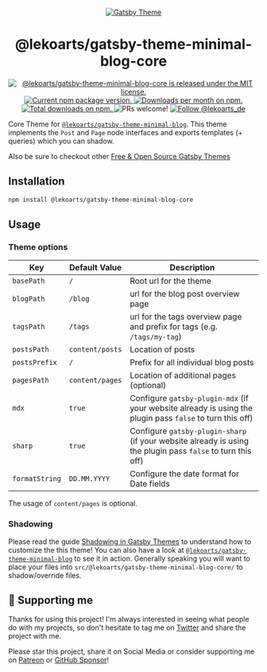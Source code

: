<p align="center">
  <a href="https://themes.lekoarts.de">
    <img alt="Gatsby Theme" src="https://img.lekoarts.de/gatsby/gatsby-themes-illustration.png" />
  </a>
</p>
<h1 align="center">
  @lekoarts/gatsby-theme-minimal-blog-core
</h1>

<p align="center">
  <a href="https://github.com/LekoArts/gatsby-themes/blob/master/LICENSE">
    <img src="https://img.shields.io/badge/license-MIT-blue.svg" alt="@lekoarts/gatsby-theme-minimal-blog-core is released under the MIT license." />
  </a>
  <a href="https://www.npmjs.org/package/@lekoarts/gatsby-theme-minimal-blog-core">
    <img src="https://img.shields.io/npm/v/@lekoarts/gatsby-theme-minimal-blog-core.svg" alt="Current npm package version." />
  </a>
  <a href="https://npmcharts.com/compare/@lekoarts/gatsby-theme-minimal-blog-core?minimal=true">
    <img src="https://img.shields.io/npm/dm/@lekoarts/gatsby-theme-minimal-blog-core.svg" alt="Downloads per month on npm." />
  </a>
  <a href="https://npmcharts.com/compare/@lekoarts/gatsby-theme-minimal-blog-core?minimal=true">
    <img src="https://img.shields.io/npm/dt/@lekoarts/gatsby-theme-minimal-blog-core.svg" alt="Total downloads on npm." />
  </a>
  <img src="https://img.shields.io/badge/PRs-welcome-brightgreen.svg" alt="PRs welcome!" />
  <a href="https://twitter.com/intent/follow?screen_name=lekoarts_de">
      <img src="https://img.shields.io/twitter/follow/lekoarts_de.svg?label=Follow%20@lekoarts_de" alt="Follow @lekoarts_de" />
    </a>
</p>

Core Theme for [`@lekoarts/gatsby-theme-minimal-blog`](https://github.com/LekoArts/gatsby-themes/tree/master/themes/gatsby-theme-minimal-blog). This theme implements the `Post` and `Page` node interfaces and exports templates (+ queries) which you can shadow.

Also be sure to checkout other [Free & Open Source Gatsby Themes](https://themes.lekoarts.de)

## Installation

```sh
npm install @lekoarts/gatsby-theme-minimal-blog-core
```

## Usage

### Theme options

| Key            | Default Value   | Description                                                                                                 |
| -------------- | --------------- | ----------------------------------------------------------------------------------------------------------- |
| `basePath`     | `/`             | Root url for the theme                                                                                      |
| `blogPath`     | `/blog`         | url for the blog post overview page                                                                         |
| `tagsPath`     | `/tags`         | url for the tags overview page and prefix for tags (e.g. `/tags/my-tag`)                                    |
| `postsPath`    | `content/posts` | Location of posts                                                                                           |
| `postsPrefix`  | `/`             | Prefix for all individual blog posts                                                                        |
| `pagesPath`    | `content/pages` | Location of additional pages (optional)                                                                     |
| `mdx`          | `true`          | Configure `gatsby-plugin-mdx` (if your website already is using the plugin pass `false` to turn this off)   |
| `sharp`        | `true`          | Configure `gatsby-plugin-sharp` (if your website already is using the plugin pass `false` to turn this off) |
| `formatString` | `DD.MM.YYYY`    | Configure the date format for Date fields                                                                   |

The usage of `content/pages` is optional.

### Shadowing

Please read the guide [Shadowing in Gatsby Themes](https://www.gatsbyjs.org/docs/themes/shadowing/) to understand how to customize the this theme! You can also have a look at [`@lekoarts/gatsby-theme-minimal-blog`](https://github.com/LekoArts/gatsby-themes/tree/master/themes/gatsby-theme-minimal-blog) to see it in action. Generally speaking you will want to place your files into `src/@lekoarts/gatsby-theme-minimal-blog-core/` to shadow/override files.

## 🌟 Supporting me

Thanks for using this project! I'm always interested in seeing what people do with my projects, so don't hesitate to tag me on [Twitter](https://twitter.com/lekoarts_de) and share the project with me.

Please star this project, share it on Social Media or consider supporting me on [Patreon](https://www.patreon.com/lekoarts) or [GitHub Sponsor](https://github.com/sponsors/LekoArts)!
